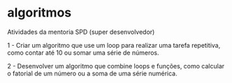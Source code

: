 # algoritmos
Atividades da mentoria SPD (super desenvolvedor)

1 - Criar um algoritmo que use um loop para realizar uma tarefa repetitiva, como contar até 10 ou somar uma série de números.

2 - Desenvolver um algoritmo que combine loops e funções, como calcular o fatorial de um número ou a soma de uma série numérica.
